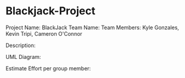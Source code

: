 # Blackjack-Project

Project Name: BlackJack
Team Name:
Team Members: Kyle Gonzales, Kevin Tripi, Cameron O'Connor

Description:

UML Diagram:

Estimate Effort per group member:
